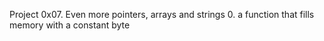 Project 0x07. Even more pointers, arrays and strings
0. a function that fills memory with a constant byte

